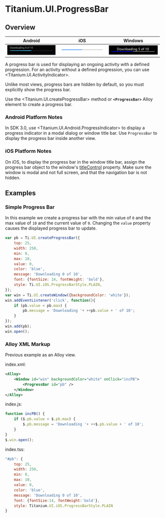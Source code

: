 # Titanium.UI.ProgressBar

<TypeHeader/>

## Overview

| Android | iOS | Windows |
| --- | --- | --- |
| ![Android](./progressbar_android.png) | ![iOS](./progressbar_ios.png) | ![Windows](./progressbar_wp.png) |

A progress bar is used for displaying an ongoing activity with a defined progression.
For an activity without a defined progression, you can use <Titanium.UI.ActivityIndicator>.

Unlike most views, progress bars are hidden by default, so you must explicitly
show the progress bar.

Use the <Titanium.UI.createProgressBar> method or **`<ProgressBar>`** Alloy element to create a progress bar.

### Android Platform Notes

In SDK 3.0, use <Titanium.UI.Android.ProgressIndicator> to display a progress indicator
in a modal dialog or window title bar. Use `ProgressBar` to display the progress bar inside
another view.

### iOS Platform Notes

On iOS, to display the progress bar in the window title bar, assign the progress bar object
to the window's [titleControl](Titanium.UI.Window.titleControl) property.
Make sure the window is modal and not full screen, and that the navigation bar is not hidden.

## Examples

### Simple Progress Bar

In this example we create a progress bar with the min value of `0` and the max value
of `10` and the current value of `0`. Changing the `value` property causes the
displayed progress bar to update.

``` js
var pb = Ti.UI.createProgressBar({
    top: 25,
    width: 250,
    min: 0,
    max: 10,
    value: 0,
    color: 'blue',
    message: 'Downloading 0 of 10',
    font: {fontSize: 14, fontWeight: 'bold'},
    style: Ti.UI.iOS.ProgressBarStyle.PLAIN,
});
var win = Ti.UI.createWindow({backgroundColor: 'white'});
win.addEventListener('click', function(){
    if (pb.value < pb.max) {
        pb.message = 'Downloading '+ ++pb.value + ' of 10';
    }
});
win.add(pb);
win.open();
```

### Alloy XML Markup

Previous example as an Alloy view.

index.xml:
``` xml
<Alloy>
    <Window id="win" backgroundColor="white" onClick="incPB">
        <ProgressBar id="pb" />
    </Window>
</Alloy>
```

index.js:
``` js
function incPB() {
    if ($.pb.value < $.pb.max) {
        $.pb.message = 'Downloading '+ ++$.pb.value + ' of 10';
    }
}
$.win.open();
```

index.tss:
``` js
"#pb": {
    top: 25,
    width: 250,
    min: 0,
    max: 10,
    value: 0,
    color: 'blue',
    message: 'Downloading 0 of 10',
    font: {fontSize:14, fontWeight:'bold'},
    style: Titanium.UI.iOS.ProgressBarStyle.PLAIN
}
```

<ApiDocs/>
